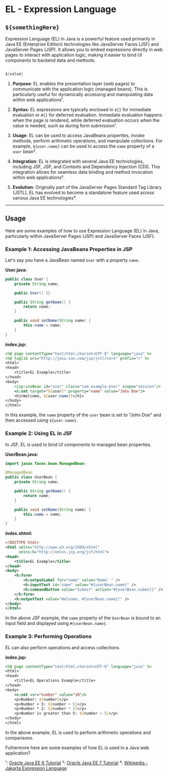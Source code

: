 # EL - Expression Language


## `${somethingHere}`

Expression Language (EL) in Java is a powerful feature used primarily in Java EE (Enterprise Edition) technologies like JavaServer Faces (JSF) and JavaServer Pages (JSP). It allows you to embed expressions directly in web pages to interact with application logic, making it easier to bind UI components to backend data and methods.

```java

${value}

```

1. **Purpose**: EL enables the presentation layer (web pages) to communicate with the application logic (managed beans). This is particularly useful for dynamically accessing and manipulating data within web applications¹.

2. **Syntax**: EL expressions are typically enclosed in `${}` for immediate evaluation or `#{}` for deferred evaluation. Immediate evaluation happens when the page is rendered, while deferred evaluation occurs when the value is needed, such as during form submission¹.

3. **Usage**: EL can be used to access JavaBeans properties, invoke methods, perform arithmetic operations, and manipulate collections. For example, `${user.name}` can be used to access the `name` property of a `user` bean².

4. **Integration**: EL is integrated with several Java EE technologies, including JSF, JSP, and Contexts and Dependency Injection (CDI). This integration allows for seamless data binding and method invocation within web applications².

5. **Evolution**: Originally part of the JavaServer Pages Standard Tag Library (JSTL), EL has evolved to become a standalone feature used across various Java EE technologies⁴.

---

## Usage

 Here are some examples of how to use Expression Language (EL) in Java, particularly within JavaServer Pages (JSP) and JavaServer Faces (JSF).

### Example 1: Accessing JavaBeans Properties in JSP

Let's say you have a JavaBean named `User` with a property `name`.

**User.java:**
```java
public class User {
    private String name;

    public User() {}

    public String getName() {
        return name;
    }

    public void setName(String name) {
        this.name = name;
    }
}
```

**index.jsp:**
```jsp
<%@ page contentType="text/html;charset=UTF-8" language="java" %>
<%@ taglib uri="http://java.sun.com/jsp/jstl/core" prefix="c" %>
<html>
<head>
    <title>EL Example</title>
</head>
<body>
    <jsp:useBean id="user" class="com.example.User" scope="session"/>
    <c:set target="${user}" property="name" value="John Doe"/>
    <h1>Welcome, ${user.name}!</h1>
</body>
</html>
```

In this example, the `name` property of the `user` bean is set to "John Doe" and then accessed using `${user.name}`.

### Example 2: Using EL in JSF

In JSF, EL is used to bind UI components to managed bean properties.

**UserBean.java:**
```java
import javax.faces.bean.ManagedBean;

@ManagedBean
public class UserBean {
    private String name;

    public String getName() {
        return name;
    }

    public void setName(String name) {
        this.name = name;
    }
}
```

**index.xhtml:**
```xml
<!DOCTYPE html>
<html xmlns="http://www.w3.org/1999/xhtml"
      xmlns:h="http://xmlns.jcp.org/jsf/html">
<head>
    <title>EL Example</title>
</head>
<body>
    <h:form>
        <h:outputLabel for="name" value="Name: " />
        <h:inputText id="name" value="#{userBean.name}" />
        <h:commandButton value="Submit" action="#{userBean.submit}" />
    </h:form>
    <h:outputText value="Welcome, #{userBean.name}!" />
</body>
</html>
```

In the above JSF example, the `name` property of the `UserBean` is bound to an input field and displayed using `#{userBean.name}`.

### Example 3: Performing Operations

EL can also perform operations and access collections.

**index.jsp:**

```jsp
<%@ page contentType="text/html;charset=UTF-8" language="java" %>
<html>
<head>
    <title>EL Operations Example</title>
</head>
<body>
    <c:set var="number" value="10"/>
    <p>Number: ${number}</p>
    <p>Number + 5: ${number + 5}</p>
    <p>Number * 2: ${number * 2}</p>
    <p>Number is greater than 5: ${number > 5}</p>
</body>
</html>
```

In the above example, EL is used to perform arithmetic operations and comparisons.


Futhermore here are some examples of how EL is used in a Java web application?

¹: [Oracle Java EE 6 Tutorial](https://docs.oracle.com/javaee/6/tutorial/doc/gjddd.html)
²: [Oracle Java EE 7 Tutorial](https://docs.oracle.com/javaee/7/tutorial/jsf-el.htm)
⁴: [Wikipedia - Jakarta Expression Language](https://en.wikipedia.org/wiki/Jakarta_Expression_Language)

